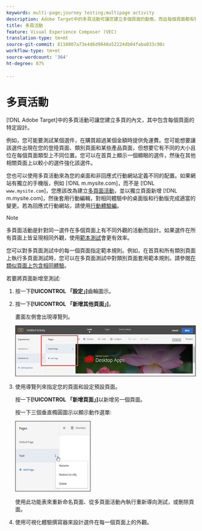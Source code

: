 ```yaml
---
keywords: multi-page;journey testing;multipage activity
description: Adobe Target中的多頁活動可讓您建立多個頁面的動態，而且每個頁面都有特定的設計。
title: 多頁活動
feature: Visual Experience Composer (VEC)
translation-type: tm+mt
source-git-commit: 8110807a73e4d6d9848a52224db04faba033c98c
workflow-type: tm+mt
source-wordcount: '364'
ht-degree: 87%

---
```



# 多頁活動

[!DNL Adobe Target]中的多頁活動可讓您建立多頁的內文，其中包含每個頁面的特定設計。

例如，您可能要測試某個選件，在購買超過某個金額時提供免運費。您可能想要讓該選件出現在您的登陸頁面、類別頁面和某些產品頁面，但想要它有不同的大小且位在每個頁面類型上不同位置。您可以在首頁上顯示一個顯眼的選件，然後在其他相關頁面上以較小的選件強化該選件。

您也可以使用多頁活動來為您的桌面和非回應式行動網站定義不同的配置。如果網站有獨立的手機版，例如 [!DNL m.mysite.com]，而不是 [!DNL `www.mysite.com`]，您應該改為建立[多頁面活動](/help/c-experiences/c-visual-experience-composer/multipage-activity.md#concept_277E096063E14813AC5D8EDFA1D2ED48)，並以獨立頁面新增 [!DNL m.mysite.com]，然後套用行動編輯，對相同體驗中的桌面版和行動版完成適當的變更。若為回應式行動網站，請使用[行動體驗編](/help/c-experiences/c-visual-experience-composer/mobile-viewports.md#concept_8E45527C4ABC41D59AA3553BEDC76FA5)。

>[!NOTE]
>
>多頁面活動是針對同一選件在多個頁面上有不同外觀的活動而設計。如果選件在所有頁面上皆呈現相同外觀，使用[範本測試](/help/c-experiences/c-visual-experience-composer/temtest.md#task_2539D51A18044F82B0D9895636546781)會更有效率。

您可以對多頁面測試中的每一個頁面指定範本規則。例如，在首頁和所有類別頁面上執行多頁面測試時，您可以在多頁面測試中對類別頁面套用範本規則。請參閱[在類似頁面上包含相同體驗](/help/c-experiences/c-visual-experience-composer/temtest.md#task_2539D51A18044F82B0D9895636546781)。

若要將頁面新增至測試:

1. 按一下&#x200B;**[!UICONTROL 「設定」]**&#x200B;齒輪圖示。
1. 按一下&#x200B;**[!UICONTROL 「新增其他頁面」]**。

   畫面左側會出現導覽列。

   ![](assets/multipage_nav.png)

1. 使用導覽列來指定您的頁面和設定預設頁面。

   按一下&#x200B;**[!UICONTROL 「新增頁面」]**&#x200B;以新增另一個頁面。

   按一下三個垂直橢圓圖示以顯示動作選單:

   ![](assets/multipage_menu.png)

   使用此功能表來重新命名頁面、從多頁面活動內執行重新導向測試，或刪除頁面。

1. 使用可視化體驗撰寫器來設計選件在每一個頁面上的外觀。

